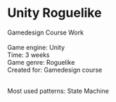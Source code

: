 # Unity Roguelike

Gamedesign Course Work<br />
<br />
Game engine: Unity<br />
Time: 3 weeks<br />
Game genre: Roguelike<br />
Created for: Gamedesign course<br />
<br />

Most used patterns: State Machine
